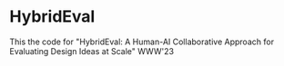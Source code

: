 # HybridEval
This the code for "HybridEval: A Human-AI Collaborative Approach for Evaluating Design Ideas at Scale" WWW'23
